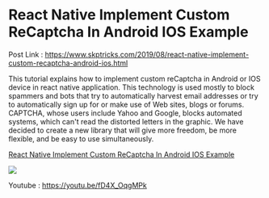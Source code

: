 # React Native Implement Custom ReCaptcha In Android IOS Example

Post Link : https://www.skptricks.com/2019/08/react-native-implement-custom-recaptcha-android-ios.html

This tutorial explains how to implement custom reCaptcha in Android or IOS device in react native application. This technology is used mostly to block spammers and bots that try to automatically harvest email addresses or try to automatically sign up for or make use of Web sites, blogs or forums. CAPTCHA, whose users include Yahoo and Google, blocks automated systems, which can't read the distorted letters in the graphic. We have decided to create a new library that will give more freedom, be more flexible, and be easy to use simultaneously.

<a href="https://www.skptricks.com/2019/08/react-native-implement-custom-recaptcha-android-ios.html" > React Native Implement Custom ReCaptcha In Android IOS Example</a>

<img src="https://1.bp.blogspot.com/-jU5rt99XX3w/XVGpjoKEOlI/AAAAAAAADRM/G7h1iQVWLI84UnvlOVxvOXtnljpUw4sEQCLcBGAs/s400/react-native-implement-custom-recaptcha-android-ios.jpg"/>

Youtube : https://youtu.be/fD4X_OqgMPk
